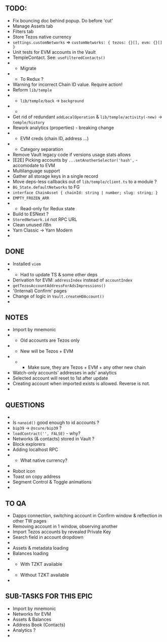 ## TODO:

- Fix bouncing doc behind popup. Do before 'cut'
- Manage Assets tab
- Filters tab
- Store Tezos native currency
- `settings.customNetworks` => `customNetworks: { tezos: {}[], evm: {}[] }`
- Unit tests for EVM accounts in the Vault
- TempleContact. See: `useFilteredContacts()`
- - Migrate
- - To Redux ?
- Warning for incorrect Chain ID value. Require action!
- Reform `lib/temple`
- - `lib/temple/back` -> `background`
- -
- Get rid of redundant `addLocalOperation` & `lib/temple/activity(-new)` -> `temple/history`
- Rework analytics (properties) - breaking change
- - EVM creds (chain ID, address ...)
- - Category separation
- Remove Vault legacy code if versions usage stats allows
- [E2E] Picking accounts by `...setAnotherSelector('hash',` - accomodate to EVM
- Multilanguage support
- Gather all storage keys in a single record
- Move deps-less callbacks out of `lib/temple/client.ts` to a module ?
- `BG_State.defaultNetworks` to FG
- `interface ChainAsset { chainId: string | number; slug: string; }`
- `EMPTY_FROZEN_ARR`
- - Read-only for Redux state
- Build to ESNext ?
- `StoredNetwork.id` not RPC URL
- Clean unused i18n
- Yarn Classic -> Yarn Modern
-


## DONE

- Installed `viem`
- - Had to update TS & some other deps
- Derivation for EVM: `addressIndex` instead of `accountIndex`
- `getTezosAccountAddressForAdsImpressions()`
- '(Internal) Confirm' pages
- Change of logic in `Vault.createHDAccount()`
-


## NOTES

- Import by mnemonic
- - Old accounts are Tezos only
- - New will be Tezos + EVM
- - - Make sure, they are Tezos + EVM + any other new chain
- Watch-only accounts' addresses in ads' analytics
- Selected account will reset to 1st after update
- Creating account when imported exists is allowed. Reverse is not.
-

## QUESTIONS

-
- Is `nanoid()` good enough to id accounts ?
- `bip39` -> `@scure/bip39` ?
- `loadContract('', FALSE)` - why?
- Networks (& contacts) stored in Vault ?
- Block explorers
- Adding localhost RPC
- - What native currency?
-
- Robot icon
- Toast on copy address
- Segment Control & Toggle animations
-

## TO QA
- Dapps connection, switching account in Confirm window & reflection in other TW pages
- Removing account in 1 window, observing another
- Import Tezos accounts by revealed Private Key
- Search field in account dropdown
-
- Assets & metadata loading
- Balances loading
- - With TZKT available
- - Without TZKT available
-

## SUB-TASKS FOR THIS EPIC
- Import by mnemonic
- Networks for EVM
- Assets & Balances
- Address Book (Contacts)
- Analytics ?
-
